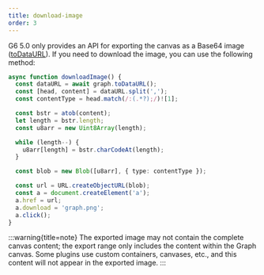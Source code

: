 ```yaml
---
title: download-image
order: 3
---
```


G6 5.0 only provides an API for exporting the canvas as a Base64 image ([toDataURL](/en/api/graph/method#graphtodataurloptions)). If you need to download the image, you can use the following method:

```typescript
async function downloadImage() {
  const dataURL = await graph.toDataURL();
  const [head, content] = dataURL.split(',');
  const contentType = head.match(/:(.*?);/)![1];

  const bstr = atob(content);
  let length = bstr.length;
  const u8arr = new Uint8Array(length);

  while (length--) {
    u8arr[length] = bstr.charCodeAt(length);
  }

  const blob = new Blob([u8arr], { type: contentType });

  const url = URL.createObjectURL(blob);
  const a = document.createElement('a');
  a.href = url;
  a.download = 'graph.png';
  a.click();
}
```

:::warning{title=note}
The exported image may not contain the complete canvas content; the export range only includes the content within the Graph canvas. Some plugins use custom containers, canvases, etc., and this content will not appear in the exported image.
:::

